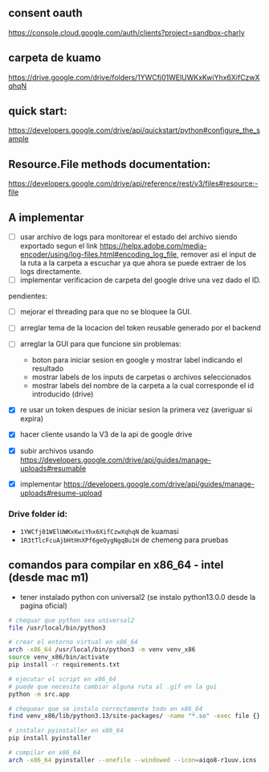 
## consent oauth
https://console.cloud.google.com/auth/clients?project=sandbox-charly

## carpeta de kuamo
https://drive.google.com/drive/folders/1YWCfj01WElUWKxKwiYhx6XifCzwXqhqN

## quick start:
https://developers.google.com/drive/api/quickstart/python#configure_the_sample

## Resource.File methods documentation:
https://developers.google.com/drive/api/reference/rest/v3/files#resource:-file

## A implementar
- [ ] usar archivo de logs para monitorear el estado del archivo siendo exportado
      segun el link https://helpx.adobe.com/media-encoder/using/log-files.html#encoding_log_file, 
      remover asi el input de la ruta a la carpeta a escuchar ya que ahora se puede extraer
      de los logs directamente.
- [ ] implementar verificacion de carpeta del google drive una vez dado el ID.

pendientes:
- [ ] mejorar el threading para que no se bloquee la GUI.
- [ ] arreglar tema de la locacion del token reusable generado por el backend
- [ ] arreglar la GUI para que funcione sin problemas:
  - boton para iniciar sesion en google y mostrar label indicando el resultado
  - mostrar labels de los inputs de carpetas o archivos seleccionados
  - mostrar labels del nombre de la carpeta a la cual corresponde el id introducido (drive)

- [x] re usar un token despues de iniciar sesion la primera vez (averiguar si expira)
- [x] hacer cliente usando la V3 de la api de google drive
- [x] subir archivos usando https://developers.google.com/drive/api/guides/manage-uploads#resumable
- [x] implementar https://developers.google.com/drive/api/guides/manage-uploads#resume-upload

### Drive folder id:
- `1YWCfj01WElUWKxKwiYhx6XifCzwXqhqN` de kuamasi
- `1R3tTlcFcuAjbHtHnXPf6geOygNgqBu1H` de chemeng para pruebas


## comandos para compilar en x86_64 - intel (desde mac m1)
- tener instalado python con universal2 (se instalo python13.0.0 desde la pagina oficial)
```bash
# chequar que python sea universal2
file /usr/local/bin/python3

# crear el entorno virtual en x86_64
arch -x86_64 /usr/local/bin/python3 -m venv venv_x86
source venv_x86/bin/activate
pip install -r requirements.txt

# ejecutar el script en x86_64
# puede que necesite cambiar alguna ruta al .gif en la gui
python -m src.app

# chequear que se instalo correctamente todo en x86_64
find venv_x86/lib/python3.13/site-packages/ -name "*.so" -exec file {} \;

# instalar pyinstaller en x86_64
pip install pyinstaller

# compilar en x86_64
arch -x86_64 pyinstaller --onefile --windowed --icon=aiqo8-r1uuv.icns  src/app.py --add-data "src/icon_uploader.gif:." --name="GoogleDriveUploaderK_x86_64" --target-arch=x86_64

```
